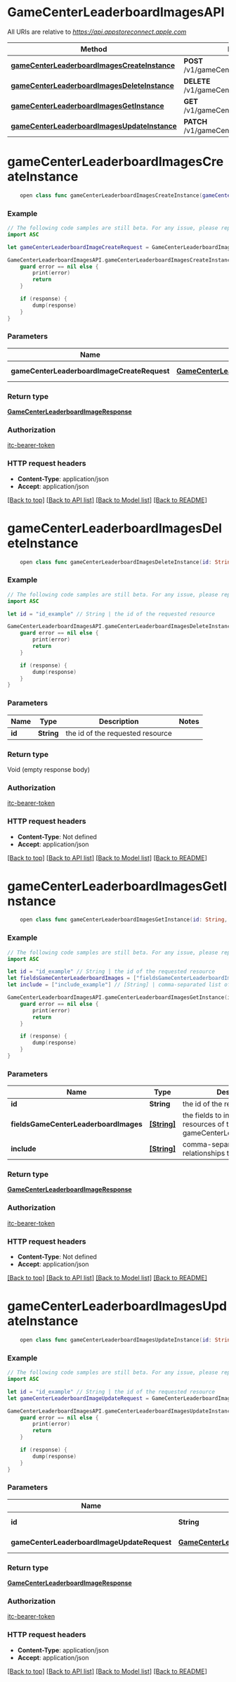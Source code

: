 # GameCenterLeaderboardImagesAPI

All URIs are relative to *https://api.appstoreconnect.apple.com*

Method | HTTP request | Description
------------- | ------------- | -------------
[**gameCenterLeaderboardImagesCreateInstance**](GameCenterLeaderboardImagesAPI.md#gamecenterleaderboardimagescreateinstance) | **POST** /v1/gameCenterLeaderboardImages | 
[**gameCenterLeaderboardImagesDeleteInstance**](GameCenterLeaderboardImagesAPI.md#gamecenterleaderboardimagesdeleteinstance) | **DELETE** /v1/gameCenterLeaderboardImages/{id} | 
[**gameCenterLeaderboardImagesGetInstance**](GameCenterLeaderboardImagesAPI.md#gamecenterleaderboardimagesgetinstance) | **GET** /v1/gameCenterLeaderboardImages/{id} | 
[**gameCenterLeaderboardImagesUpdateInstance**](GameCenterLeaderboardImagesAPI.md#gamecenterleaderboardimagesupdateinstance) | **PATCH** /v1/gameCenterLeaderboardImages/{id} | 


# **gameCenterLeaderboardImagesCreateInstance**
```swift
    open class func gameCenterLeaderboardImagesCreateInstance(gameCenterLeaderboardImageCreateRequest: GameCenterLeaderboardImageCreateRequest, completion: @escaping (_ data: GameCenterLeaderboardImageResponse?, _ error: Error?) -> Void)
```



### Example
```swift
// The following code samples are still beta. For any issue, please report via http://github.com/OpenAPITools/openapi-generator/issues/new
import ASC

let gameCenterLeaderboardImageCreateRequest = GameCenterLeaderboardImageCreateRequest(data: GameCenterLeaderboardImageCreateRequest_data(type: "type_example", attributes: AppClipAdvancedExperienceImageCreateRequest_data_attributes(fileSize: 123, fileName: "fileName_example"), relationships: GameCenterLeaderboardImageCreateRequest_data_relationships(gameCenterLeaderboardLocalization: GameCenterLeaderboardImageCreateRequest_data_relationships_gameCenterLeaderboardLocalization(data: GameCenterLeaderboardImage_relationships_gameCenterLeaderboardLocalization_data(type: "type_example", id: "id_example"))))) // GameCenterLeaderboardImageCreateRequest | GameCenterLeaderboardImage representation

GameCenterLeaderboardImagesAPI.gameCenterLeaderboardImagesCreateInstance(gameCenterLeaderboardImageCreateRequest: gameCenterLeaderboardImageCreateRequest) { (response, error) in
    guard error == nil else {
        print(error)
        return
    }

    if (response) {
        dump(response)
    }
}
```

### Parameters

Name | Type | Description  | Notes
------------- | ------------- | ------------- | -------------
 **gameCenterLeaderboardImageCreateRequest** | [**GameCenterLeaderboardImageCreateRequest**](GameCenterLeaderboardImageCreateRequest.md) | GameCenterLeaderboardImage representation | 

### Return type

[**GameCenterLeaderboardImageResponse**](GameCenterLeaderboardImageResponse.md)

### Authorization

[itc-bearer-token](../README.md#itc-bearer-token)

### HTTP request headers

 - **Content-Type**: application/json
 - **Accept**: application/json

[[Back to top]](#) [[Back to API list]](../README.md#documentation-for-api-endpoints) [[Back to Model list]](../README.md#documentation-for-models) [[Back to README]](../README.md)

# **gameCenterLeaderboardImagesDeleteInstance**
```swift
    open class func gameCenterLeaderboardImagesDeleteInstance(id: String, completion: @escaping (_ data: Void?, _ error: Error?) -> Void)
```



### Example
```swift
// The following code samples are still beta. For any issue, please report via http://github.com/OpenAPITools/openapi-generator/issues/new
import ASC

let id = "id_example" // String | the id of the requested resource

GameCenterLeaderboardImagesAPI.gameCenterLeaderboardImagesDeleteInstance(id: id) { (response, error) in
    guard error == nil else {
        print(error)
        return
    }

    if (response) {
        dump(response)
    }
}
```

### Parameters

Name | Type | Description  | Notes
------------- | ------------- | ------------- | -------------
 **id** | **String** | the id of the requested resource | 

### Return type

Void (empty response body)

### Authorization

[itc-bearer-token](../README.md#itc-bearer-token)

### HTTP request headers

 - **Content-Type**: Not defined
 - **Accept**: application/json

[[Back to top]](#) [[Back to API list]](../README.md#documentation-for-api-endpoints) [[Back to Model list]](../README.md#documentation-for-models) [[Back to README]](../README.md)

# **gameCenterLeaderboardImagesGetInstance**
```swift
    open class func gameCenterLeaderboardImagesGetInstance(id: String, fieldsGameCenterLeaderboardImages: [FieldsGameCenterLeaderboardImages_gameCenterLeaderboardImagesGetInstance]? = nil, include: [Include_gameCenterLeaderboardImagesGetInstance]? = nil, completion: @escaping (_ data: GameCenterLeaderboardImageResponse?, _ error: Error?) -> Void)
```



### Example
```swift
// The following code samples are still beta. For any issue, please report via http://github.com/OpenAPITools/openapi-generator/issues/new
import ASC

let id = "id_example" // String | the id of the requested resource
let fieldsGameCenterLeaderboardImages = ["fieldsGameCenterLeaderboardImages_example"] // [String] | the fields to include for returned resources of type gameCenterLeaderboardImages (optional)
let include = ["include_example"] // [String] | comma-separated list of relationships to include (optional)

GameCenterLeaderboardImagesAPI.gameCenterLeaderboardImagesGetInstance(id: id, fieldsGameCenterLeaderboardImages: fieldsGameCenterLeaderboardImages, include: include) { (response, error) in
    guard error == nil else {
        print(error)
        return
    }

    if (response) {
        dump(response)
    }
}
```

### Parameters

Name | Type | Description  | Notes
------------- | ------------- | ------------- | -------------
 **id** | **String** | the id of the requested resource | 
 **fieldsGameCenterLeaderboardImages** | [**[String]**](String.md) | the fields to include for returned resources of type gameCenterLeaderboardImages | [optional] 
 **include** | [**[String]**](String.md) | comma-separated list of relationships to include | [optional] 

### Return type

[**GameCenterLeaderboardImageResponse**](GameCenterLeaderboardImageResponse.md)

### Authorization

[itc-bearer-token](../README.md#itc-bearer-token)

### HTTP request headers

 - **Content-Type**: Not defined
 - **Accept**: application/json

[[Back to top]](#) [[Back to API list]](../README.md#documentation-for-api-endpoints) [[Back to Model list]](../README.md#documentation-for-models) [[Back to README]](../README.md)

# **gameCenterLeaderboardImagesUpdateInstance**
```swift
    open class func gameCenterLeaderboardImagesUpdateInstance(id: String, gameCenterLeaderboardImageUpdateRequest: GameCenterLeaderboardImageUpdateRequest, completion: @escaping (_ data: GameCenterLeaderboardImageResponse?, _ error: Error?) -> Void)
```



### Example
```swift
// The following code samples are still beta. For any issue, please report via http://github.com/OpenAPITools/openapi-generator/issues/new
import ASC

let id = "id_example" // String | the id of the requested resource
let gameCenterLeaderboardImageUpdateRequest = GameCenterLeaderboardImageUpdateRequest(data: GameCenterLeaderboardImageUpdateRequest_data(type: "type_example", id: "id_example", attributes: AppEventScreenshotUpdateRequest_data_attributes(uploaded: false))) // GameCenterLeaderboardImageUpdateRequest | GameCenterLeaderboardImage representation

GameCenterLeaderboardImagesAPI.gameCenterLeaderboardImagesUpdateInstance(id: id, gameCenterLeaderboardImageUpdateRequest: gameCenterLeaderboardImageUpdateRequest) { (response, error) in
    guard error == nil else {
        print(error)
        return
    }

    if (response) {
        dump(response)
    }
}
```

### Parameters

Name | Type | Description  | Notes
------------- | ------------- | ------------- | -------------
 **id** | **String** | the id of the requested resource | 
 **gameCenterLeaderboardImageUpdateRequest** | [**GameCenterLeaderboardImageUpdateRequest**](GameCenterLeaderboardImageUpdateRequest.md) | GameCenterLeaderboardImage representation | 

### Return type

[**GameCenterLeaderboardImageResponse**](GameCenterLeaderboardImageResponse.md)

### Authorization

[itc-bearer-token](../README.md#itc-bearer-token)

### HTTP request headers

 - **Content-Type**: application/json
 - **Accept**: application/json

[[Back to top]](#) [[Back to API list]](../README.md#documentation-for-api-endpoints) [[Back to Model list]](../README.md#documentation-for-models) [[Back to README]](../README.md)


